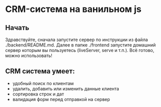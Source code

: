 # CRM-система на ванильном js

## Начать

Здравствуйте, сначала запустите сервер по инструкции из файла ./backend/README.md.
Далее в папке ./frontend запустите домашний сервер которым вы пользуетесь (liveServer, serve и т.п.).
Всё готово, можно использовать!

## CRM система умеет:

- удобный поиск по клиентам
- удалить, добавить или изменить данные клиента
- сортировка строк и дат
- валидация форм перед отправкой на сервер

